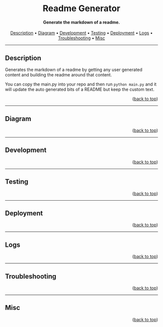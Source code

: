 <!-- VERSION: 1.0 -->
<div id="top"></div>
<h1 align='center'>
<!-- MANUALLY MODIFY WITHIN THESE COMMENT THE REST IS AUTO GENERATED:Title :-HIDE-->
Readme Generator
<!-- MANUALLY MODIFY WITHIN THESE COMMENT THE REST IS AUTO GENERATED:Title :-HIDE-->
</h1>
<h4 align='center'>
<!-- MANUALLY MODIFY WITHIN THESE COMMENT THE REST IS AUTO GENERATED:Short Description :-HIDE-->
Generate the markdown of a readme.
<!-- MANUALLY MODIFY WITHIN THESE COMMENT THE REST IS AUTO GENERATED:Short Description :-HIDE-->
</h4>
<!-- MANUALLY MODIFY WITHIN THESE COMMENT THE REST IS AUTO GENERATED:Badges :-HIDE-->

<!-- MANUALLY MODIFY WITHIN THESE COMMENT THE REST IS AUTO GENERATED:Badges :-HIDE-->
<p align="center"><a href='#description'>Description</a> • <a href='#diagram'>Diagram</a> • <a href='#development'>Development</a> • <a href='#testing'>Testing</a> • <a href='#deployment'>Deployment</a> • <a href='#logs'>Logs</a> • <a href='#troubleshooting'>Troubleshooting</a> • <a href='#misc'>Misc</a></p>

<!-- MANUALLY MODIFY WITHIN THESE COMMENT THE REST IS AUTO GENERATED:Index :-HIDE-->

<!-- MANUALLY MODIFY WITHIN THESE COMMENT THE REST IS AUTO GENERATED:Index :-HIDE-->
<hr>

 ## Description
<!-- MANUALLY MODIFY WITHIN THESE COMMENT THE REST IS AUTO GENERATED:Description-->
Generates the markdown of a readme by getting any user generated content and building the readme around that content.

You can copy the main.py into your repo and then run `python main.py` and it will update the auto generated bits of a README but keep the custom text.
<!-- MANUALLY MODIFY WITHIN THESE COMMENT THE REST IS AUTO GENERATED:Description-->
<p align="right">(<a href="#top">back to top</a>)</p>
<hr>

 ## Diagram
<!-- MANUALLY MODIFY WITHIN THESE COMMENT THE REST IS AUTO GENERATED:Diagram-->

<!-- MANUALLY MODIFY WITHIN THESE COMMENT THE REST IS AUTO GENERATED:Diagram-->
<p align="right">(<a href="#top">back to top</a>)</p>
<hr>

 ## Development
<!-- MANUALLY MODIFY WITHIN THESE COMMENT THE REST IS AUTO GENERATED:Development-->

<!-- MANUALLY MODIFY WITHIN THESE COMMENT THE REST IS AUTO GENERATED:Development-->
<p align="right">(<a href="#top">back to top</a>)</p>
<hr>

 ## Testing
<!-- MANUALLY MODIFY WITHIN THESE COMMENT THE REST IS AUTO GENERATED:Testing-->

<!-- MANUALLY MODIFY WITHIN THESE COMMENT THE REST IS AUTO GENERATED:Testing-->
<p align="right">(<a href="#top">back to top</a>)</p>
<hr>

 ## Deployment
<!-- MANUALLY MODIFY WITHIN THESE COMMENT THE REST IS AUTO GENERATED:Deployment-->

<!-- MANUALLY MODIFY WITHIN THESE COMMENT THE REST IS AUTO GENERATED:Deployment-->
<p align="right">(<a href="#top">back to top</a>)</p>
<hr>

 ## Logs
<!-- MANUALLY MODIFY WITHIN THESE COMMENT THE REST IS AUTO GENERATED:Logs-->

<!-- MANUALLY MODIFY WITHIN THESE COMMENT THE REST IS AUTO GENERATED:Logs-->
<p align="right">(<a href="#top">back to top</a>)</p>
<hr>

 ## Troubleshooting
<!-- MANUALLY MODIFY WITHIN THESE COMMENT THE REST IS AUTO GENERATED:Troubleshooting-->

<!-- MANUALLY MODIFY WITHIN THESE COMMENT THE REST IS AUTO GENERATED:Troubleshooting-->
<p align="right">(<a href="#top">back to top</a>)</p>
<hr>

 ## Misc
<!-- MANUALLY MODIFY WITHIN THESE COMMENT THE REST IS AUTO GENERATED:Misc-->

<!-- MANUALLY MODIFY WITHIN THESE COMMENT THE REST IS AUTO GENERATED:Misc-->
<p align="right">(<a href="#top">back to top</a>)</p>